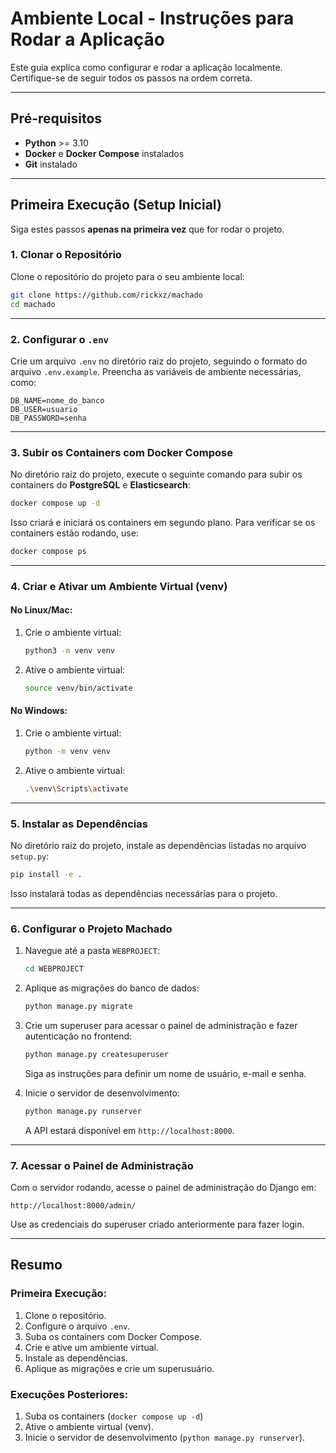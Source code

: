 # Ambiente Local - Instruções para Rodar a Aplicação

Este guia explica como configurar e rodar a aplicação localmente. Certifique-se de seguir todos os passos na ordem correta.

---

## Pré-requisitos

- **Python** >= 3.10
- **Docker** e **Docker Compose** instalados
- **Git** instalado

---

## Primeira Execução (Setup Inicial)

Siga estes passos **apenas na primeira vez** que for rodar o projeto.
 
### 1. Clonar o Repositório

Clone o repositório do projeto para o seu ambiente local:

```bash
git clone https://github.com/rickxz/machado
cd machado
```

---

### 2. Configurar o `.env`

Crie um arquivo `.env` no diretório raiz do projeto, seguindo o formato do arquivo `.env.example`. Preencha as variáveis de ambiente necessárias, como:

```env
DB_NAME=nome_do_banco
DB_USER=usuario
DB_PASSWORD=senha
```

---

### 3. Subir os Containers com Docker Compose

No diretório raiz do projeto, execute o seguinte comando para subir os containers do **PostgreSQL** e **Elasticsearch**:

```bash
docker compose up -d
```

Isso criará e iniciará os containers em segundo plano. Para verificar se os containers estão rodando, use:

```bash
docker compose ps
```

---

### 4. Criar e Ativar um Ambiente Virtual (venv)

#### No Linux/Mac:

1. Crie o ambiente virtual:

   ```bash
   python3 -m venv venv
   ```

2. Ative o ambiente virtual:

   ```bash
   source venv/bin/activate
   ```

#### No Windows:

1. Crie o ambiente virtual:

   ```bash
   python -m venv venv
   ```

2. Ative o ambiente virtual:

   ```bash
   .\venv\Scripts\activate
   ```

---

### 5. Instalar as Dependências

No diretório raiz do projeto, instale as dependências listadas no arquivo `setup.py`:

```bash
pip install -e .
```

Isso instalará todas as dependências necessárias para o projeto.

---

### 6. Configurar o Projeto Machado

1. Navegue até a pasta `WEBPROJECT`:

   ```bash
   cd WEBPROJECT
   ```

2. Aplique as migrações do banco de dados:

   ```bash
   python manage.py migrate
   ```

3. Crie um superuser para acessar o painel de administração e fazer autenticação no frontend:

   ```bash
   python manage.py createsuperuser
   ```

   Siga as instruções para definir um nome de usuário, e-mail e senha.

4. Inicie o servidor de desenvolvimento:

   ```bash
   python manage.py runserver
   ```

   A API estará disponível em `http://localhost:8000`.

---

### 7. Acessar o Painel de Administração

Com o servidor rodando, acesse o painel de administração do Django em:

```
http://localhost:8000/admin/
```

Use as credenciais do superuser criado anteriormente para fazer login.

---

## Resumo

### Primeira Execução:
1. Clone o repositório.
2. Configure o arquivo `.env`.
3. Suba os containers com Docker Compose.
4. Crie e ative um ambiente virtual.
5. Instale as dependências.
6. Aplique as migrações e crie um superusuário.

### Execuções Posteriores:
1. Suba os containers (`docker compose up -d`)
2. Ative o ambiente virtual (venv).
3. Inicie o servidor de desenvolvimento (`python manage.py runserver`).